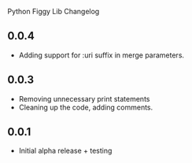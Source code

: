 Python Figgy Lib Changelog

## 0.0.4
- Adding support for :uri suffix in merge parameters.

## 0.0.3
- Removing unnecessary print statements
- Cleaning up the code, adding comments.

## 0.0.1
- Initial alpha release + testing